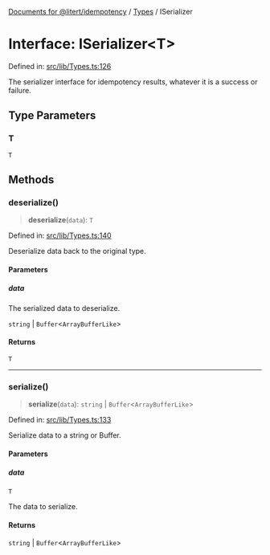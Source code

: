 [Documents for @litert/idempotency](../../index.md) / [Types](../index.md) / ISerializer

# Interface: ISerializer\<T\>

Defined in: [src/lib/Types.ts:126](https://github.com/litert/idempotency.js/blob/master/src/lib/Types.ts#L126)

The serializer interface for idempotency results, whatever it is a success or failure.

## Type Parameters

### T

`T`

## Methods

### deserialize()

> **deserialize**(`data`): `T`

Defined in: [src/lib/Types.ts:140](https://github.com/litert/idempotency.js/blob/master/src/lib/Types.ts#L140)

Deserialize data back to the original type.

#### Parameters

##### data

The serialized data to deserialize.

`string` | `Buffer`\<`ArrayBufferLike`\>

#### Returns

`T`

***

### serialize()

> **serialize**(`data`): `string` \| `Buffer`\<`ArrayBufferLike`\>

Defined in: [src/lib/Types.ts:133](https://github.com/litert/idempotency.js/blob/master/src/lib/Types.ts#L133)

Serialize data to a string or Buffer.

#### Parameters

##### data

`T`

The data to serialize.

#### Returns

`string` \| `Buffer`\<`ArrayBufferLike`\>
